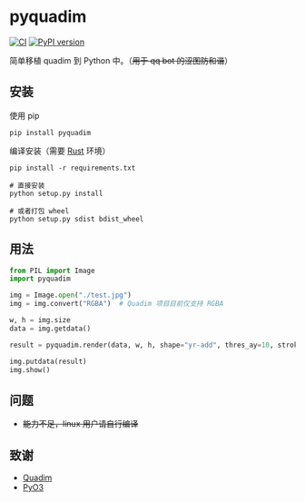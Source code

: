 # pyquadim
[![CI](https://github.com/Widecss/pyquadim/actions/workflows/ci.yml/badge.svg)](https://github.com/Widecss/pyquadim/actions/workflows/ci.yml)
[![PyPI version](https://badge.fury.io/py/pyquadim.svg)](https://badge.fury.io/py/pyquadim)

简单移植 quadim 到 Python 中。（~~用于 qq bot 的涩图防和谐~~）

## 安装
使用 pip
~~~
pip install pyquadim
~~~

编译安装（需要 [Rust](https://www.rust-lang.org/) 环境）
~~~
pip install -r requirements.txt

# 直接安装
python setup.py install

# 或者打包 wheel
python setup.py sdist bdist_wheel
~~~

## 用法
~~~ python
from PIL import Image
import pyquadim

img = Image.open("./test.jpg")
img = img.convert("RGBA")  # Quadim 项目目前仅支持 RGBA

w, h = img.size
data = img.getdata()

result = pyquadim.render(data, w, h, shape="yr-add", thres_ay=10, stroke_width=6)

img.putdata(result)
img.show()
~~~


## 问题
- ~~能力不足，linux 用户请自行编译~~


## 致谢
- [Quadim](https://github.com/eternal-io/quadim)
- [PyO3](https://github.com/PyO3/pyo3)
